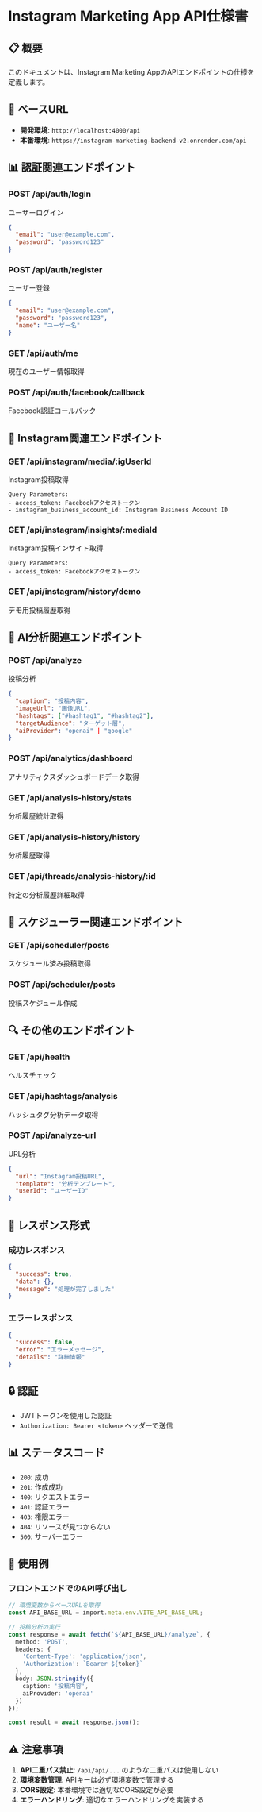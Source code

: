 # Instagram Marketing App API仕様書

## 📋 概要

このドキュメントは、Instagram Marketing AppのAPIエンドポイントの仕様を定義します。

## 🔗 ベースURL

- **開発環境**: `http://localhost:4000/api`
- **本番環境**: `https://instagram-marketing-backend-v2.onrender.com/api`

## 📊 認証関連エンドポイント

### POST /api/auth/login
ユーザーログイン
```json
{
  "email": "user@example.com",
  "password": "password123"
}
```

### POST /api/auth/register
ユーザー登録
```json
{
  "email": "user@example.com",
  "password": "password123",
  "name": "ユーザー名"
}
```

### GET /api/auth/me
現在のユーザー情報取得

### POST /api/auth/facebook/callback
Facebook認証コールバック

## 📸 Instagram関連エンドポイント

### GET /api/instagram/media/:igUserId
Instagram投稿取得
```
Query Parameters:
- access_token: Facebookアクセストークン
- instagram_business_account_id: Instagram Business Account ID
```

### GET /api/instagram/insights/:mediaId
Instagram投稿インサイト取得
```
Query Parameters:
- access_token: Facebookアクセストークン
```

### GET /api/instagram/history/demo
デモ用投稿履歴取得

## 🤖 AI分析関連エンドポイント

### POST /api/analyze
投稿分析
```json
{
  "caption": "投稿内容",
  "imageUrl": "画像URL",
  "hashtags": ["#hashtag1", "#hashtag2"],
  "targetAudience": "ターゲット層",
  "aiProvider": "openai" | "google"
}
```

### POST /api/analytics/dashboard
アナリティクスダッシュボードデータ取得

### GET /api/analysis-history/stats
分析履歴統計取得

### GET /api/analysis-history/history
分析履歴取得

### GET /api/threads/analysis-history/:id
特定の分析履歴詳細取得

## 📅 スケジューラー関連エンドポイント

### GET /api/scheduler/posts
スケジュール済み投稿取得

### POST /api/scheduler/posts
投稿スケジュール作成

## 🔍 その他のエンドポイント

### GET /api/health
ヘルスチェック

### GET /api/hashtags/analysis
ハッシュタグ分析データ取得

### POST /api/analyze-url
URL分析
```json
{
  "url": "Instagram投稿URL",
  "template": "分析テンプレート",
  "userId": "ユーザーID"
}
```

## 📝 レスポンス形式

### 成功レスポンス
```json
{
  "success": true,
  "data": {},
  "message": "処理が完了しました"
}
```

### エラーレスポンス
```json
{
  "success": false,
  "error": "エラーメッセージ",
  "details": "詳細情報"
}
```

## 🔒 認証

- JWTトークンを使用した認証
- `Authorization: Bearer <token>` ヘッダーで送信

## 📊 ステータスコード

- `200`: 成功
- `201`: 作成成功
- `400`: リクエストエラー
- `401`: 認証エラー
- `403`: 権限エラー
- `404`: リソースが見つからない
- `500`: サーバーエラー

## 🚀 使用例

### フロントエンドでのAPI呼び出し

```typescript
// 環境変数からベースURLを取得
const API_BASE_URL = import.meta.env.VITE_API_BASE_URL;

// 投稿分析の実行
const response = await fetch(`${API_BASE_URL}/analyze`, {
  method: 'POST',
  headers: {
    'Content-Type': 'application/json',
    'Authorization': `Bearer ${token}`
  },
  body: JSON.stringify({
    caption: '投稿内容',
    aiProvider: 'openai'
  })
});

const result = await response.json();
```

## ⚠️ 注意事項

1. **API二重パス禁止**: `/api/api/...` のような二重パスは使用しない
2. **環境変数管理**: APIキーは必ず環境変数で管理する
3. **CORS設定**: 本番環境では適切なCORS設定が必要
4. **エラーハンドリング**: 適切なエラーハンドリングを実装する
